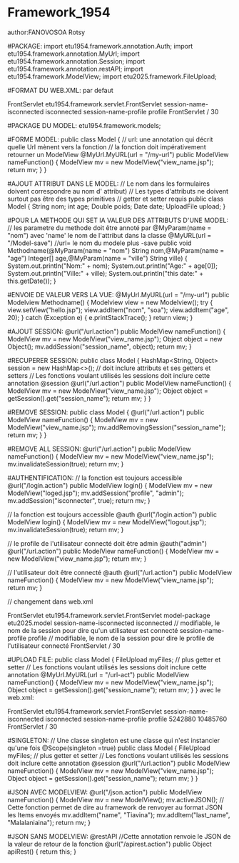 # Framework_1954
author:FANOVOSOA Rotsy 

#PACKAGE:
import etu1954.framework.annotation.Auth;
import etu1954.framework.annotation.MyUrl;
import etu1954.framework.annotation.Session;
import etu1954.framework.annotation.restAPI;
import etu1954.framework.ModelView;
import etu2025.framework.FileUpload;

#FORMAT DU WEB.XML: par defaut
<?xml version="1.0" encoding="UTF-8"?>
<web-app version="3.1" xmlns="http://xmlns.jcp.org/xml/ns/javaee" xmlns:xsi="http://www.w3.org/2001/XMLSchema-instance" xsi:schemaLocation="http://xmlns.jcp.org/xml/ns/javaee http://xmlns.jcp.org/xml/ns/javaee/web-app_3_1.xsd">
    <servlet>
        <servlet-name>FrontServlet</servlet-name>
        <servlet-class>etu1954.framework.servlet.FrontServlet</servlet-class>
        <init-param>
            <param-name>session-name-isconnected</param-name>
            <param-value>isconnected</param-value>
        </init-param>
        <init-param>
            <param-name>session-name-profile</param-name>
            <param-value>profile</param-value>
        </init-param>
    </servlet>
    <servlet-mapping>
        <servlet-name>FrontServlet</servlet-name>
        <url-pattern>/</url-pattern>
    </servlet-mapping>
    <session-config>
        <session-timeout>
            30
        </session-timeout>
    </session-config>
</web-app>

#PACKAGE DU MODEL:
etu1954.framework.models;

#FORME MODEL:
public class Model {
    // url: une annotation qui décrit quelle Url mènent vers la fonction
    // la fonction doit impérativement retourner un ModelView
    @MyUrl.MyURL(url = "/my-url")
    public ModelView nameFunction() {
        ModelView mv = new ModelView("view_name.jsp");
        return mv;
    }
}

#AJOUT ATTRIBUT DANS LE MODEL:
// Le nom dans les formulaires doivent correspondre au nom d' attribut)
// Les types d'attributs ne doivent surtout pas être des types primitives
// getter et setter requis
public class Model {
    String nom;
    int age;
    Double poids;
    Date date;
    UploadFile upload;
}

#POUR LA METHODE QUI SET lA VALEUR DES ATTRIBUTS D'UNE MODEL:
// les parametre du methode doit être annoté par @MyParam(name = "nom") avec 'name' le nom de l'attribut dans la classe
 @MyURL(url = "/Model-save")  //url= le nom du modele plus -save
    public void Methodname(@MyParam(name = "nom") String nom,@MyParam(name = "age") Integer[] age,@MyParam(name = "ville") String ville) {
        System.out.println("Nom:" + nom);
        System.out.println("Age:" + age[0]);
        System.out.println("Ville:" + ville);
        System.out.println("this date:" + this.getDate());
    }

  #ENVOIE DE VALEUR VERS LA VUE:
   @MyUrl.MyURL(url = "/my-url")
    public Modelview Methodname() {
        Modelview view = new Modelview();
        try {
            view.setView("hello.jsp");
            view.addItem("nom", "soa");
            view.addItem("age", 20);
        } catch (Exception e) {
            e.printStackTrace();
        }
        return view;
    }

#AJOUT SESSION:
@url("/url.action")
public ModelView nameFunction() {
    ModelView mv = new ModelView("view_name.jsp");
    Object object = new Object();
    mv.addSession("session_name", object);
    return mv;
}

#RECUPERER SESSION:
public class Model {
    HashMap<String, Object> session = new HashMap<>(); // doit inclure attributs et ses getters et setters
    // Les fonctions voulant utilisés les sessions doit inclure cette annotation
    @session
    @url("/url.action")
    public ModelView nameFunction() {
        ModelView mv = new ModelView("view_name.jsp");
        Object object = getSession().get("session_name");
        return mv;
    }
}

#REMOVE SESSION: 
public class Model {
    @url("/url.action")
    public ModelView nameFunction() {
        ModelView mv = new ModelView("view_name.jsp");
        mv.addRemovingSession("session_name");
        return mv;
    }
}

#REMOVE ALL SESSION:
@url("/url.action")
public ModelView nameFunction() {
    ModelView mv = new ModelView("view_name.jsp");
    mv.invalidateSession(true);
    return mv;
}

#AUTHENTIFICATION:
//  la fonction est toujours accessible
@url("/login.action")
public ModelView login() {
    ModelView mv = new ModelView("loged.jsp");
    mv.addSession("profile", "admin");
    mv.addSession("isconnecter", true);
    return mv;
}

//  la fonction est toujours accessible
@auth
@url("/login.action")
public ModelView login() {
    ModelView mv = new ModelView("logout.jsp");
    mv.invalidateSession(true);
    return mv;
}

//  le profile de l'utilisateur connecté doit être admin
@auth("admin")
@url("/url.action")
public ModelView nameFunction() {
    ModelView mv = new ModelView("view_name.jsp");
    return mv;
}

//  l'utilisateur doit être connecté
@auth
@url("/url.action")
public ModelView nameFunction() {
    ModelView mv = new ModelView("view_name.jsp");
    return mv;
}

// changement dans web.xml
<?xml version="1.0" encoding="UTF-8"?>
<web-app version="3.1" xmlns="http://xmlns.jcp.org/xml/ns/javaee" xmlns:xsi="http://www.w3.org/2001/XMLSchema-instance" xsi:schemaLocation="http://xmlns.jcp.org/xml/ns/javaee http://xmlns.jcp.org/xml/ns/javaee/web-app_3_1.xsd">
    <servlet>
        <servlet-name>FrontServlet</servlet-name>
        <servlet-class>etu1954.framework.servlet.FrontServlet</servlet-class>
        <init-param>
            <param-name>model-package</param-name>
            <param-value>etu2025.model</param-value>
        </init-param>
        <init-param>
            <param-name>session-name-isconnected</param-name> 
            <param-value>isconnected</param-value> // modifiable, le nom de la session pour dire qu'un utilisateur est connecté
        </init-param>
        <init-param>
            <param-name>session-name-profile</param-name>
            <param-value>profile</param-value> // modifiable, le nom de la session pour dire le profile de l'utilisateur connecté
        </init-param>
    </servlet>
    <servlet-mapping>
        <servlet-name>FrontServlet</servlet-name>
        <url-pattern>/</url-pattern>
    </servlet-mapping>
    <session-config>
        <session-timeout>
            30
        </session-timeout>
    </session-config>
</web-app>

#UPLOAD FILE:
public class Model {
    FileUpload myFiles; // plus getter et setter
    // Les fonctions voulant utilisés les sessions doit inclure cette annotation
    @MyUrl.MyURL(url = "/url-act")
    public ModelView nameFunction() {
        ModelView mv = new ModelView("view_name.jsp");
        Object object = getSession().get("session_name");
        return mv;
    }
} 
avec le web.xml:
<?xml version="1.0" encoding="UTF-8"?>
<web-app version="3.1" xmlns="http://xmlns.jcp.org/xml/ns/javaee" xmlns:xsi="http://www.w3.org/2001/XMLSchema-instance" xsi:schemaLocation="http://xmlns.jcp.org/xml/ns/javaee http://xmlns.jcp.org/xml/ns/javaee/web-app_3_1.xsd">
    <servlet>
        <servlet-name>FrontServlet</servlet-name>
        <servlet-class>etu1954.framework.servlet.FrontServlet</servlet-class>
        <init-param>
            <param-name>session-name-isconnected</param-name>
            <param-value>isconnected</param-value>
        </init-param>
        <init-param>
            <param-name>session-name-profile</param-name>
            <param-value>profile</param-value>
        </init-param>
        <multipart-config>
        <!-- Taille maximale des données multipart en octets -->
        <max-file-size>5242880</max-file-size>
        <!-- Taille maximale totale des données multipart en octets -->
        <max-request-size>10485760</max-request-size>
        <!-- Emplacement où les fichiers temporaires seront stockés -->
    </multipart-config>
    </servlet>
    <servlet-mapping>
        <servlet-name>FrontServlet</servlet-name>
        <url-pattern>/</url-pattern>
    </servlet-mapping>
    <session-config>
        <session-timeout>
            30
        </session-timeout>
    </session-config>
</web-app>

#SINGLETON:
// Une classe singleton est une classe qui n'est instancier qu'une fois
@Scope(singleton =true)
public class Model {
    FileUpload myFiles; // plus getter et setter
    // Les fonctions voulant utilisés les sessions doit inclure cette annotation
    @session
    @url("/url.action")
    public ModelView nameFunction() {
        ModelView mv = new ModelView("view_name.jsp");
        Object object = getSession().get("session_name");
        return mv;
    }
}

#JSON AVEC MODELVIEW:
@url("/json.action")
public ModelView nameFunction() {
    ModelView mv = new ModelView();
    mv.activeJSON(); // Cette fonction permet de dire au framework de renvoyer au format JSON les Items envoyés
    mv.addItem("name", "Tiavina");
    mv.addItem("last_name", "Malalaniaina");
    return mv;
}

#JSON SANS MODELVIEW:
@restAPI //Cette annotation renvoie le JSON de la valeur de retour de la fonction
@url("/apirest.action")
public Object apiRest() {
    return this;
}


